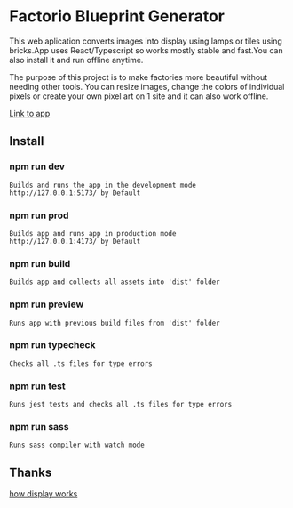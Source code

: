 # Factorio Blueprint Generator

This web aplication converts images into display using lamps or tiles using bricks.App uses React/Typescript so works mostly stable and fast.You can also install it and run offline anytime.

The purpose of this project is to make factories more beautiful without needing other tools. You can resize images, change the colors of individual pixels or create your own pixel art on 1 site and it can also work offline.

[Link to app](https://factorio-blueprint.netlify.app)


## Install

### npm run dev
    Builds and runs the app in the development mode 
    http://127.0.0.1:5173/ by Default

### npm run prod
    Builds app and runs app in production mode
    http://127.0.0.1:4173/ by Default

### npm run build
    Builds app and collects all assets into 'dist' folder

### npm run preview
    Runs app with previous build files from 'dist' folder

### npm run typecheck
    Checks all .ts files for type errors

### npm run test
    Runs jest tests and checks all .ts files for type errors

### npm run sass
    Runs sass compiler with watch mode


## Thanks
[how display works](https://forums.factorio.com/viewtopic.php?t=37490)
